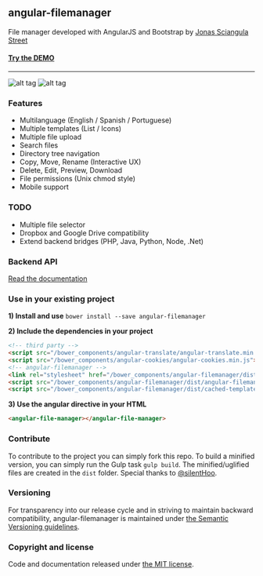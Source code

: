 ## angular-filemanager
File manager developed with AngularJS and Bootstrap by [Jonas Sciangula Street](https://github.com/joni2back)

#### [Try the DEMO](http://zendelsolutions.com/zendel/projects/angular-filemanager)
---------
![alt tag](https://raw.githubusercontent.com/joni2back/angular-filemanager/master/angular-filemanager.png)
![alt tag](https://raw.githubusercontent.com/joni2back/angular-filemanager/master/angular-filemanager-mobile.png)

### Features
  - Multilanguage (English / Spanish / Portuguese)
  - Multiple templates (List / Icons)
  - Multiple file upload
  - Search files
  - Directory tree navigation
  - Copy, Move, Rename (Interactive UX)
  - Delete, Edit, Preview, Download
  - File permissions (Unix chmod style)
  - Mobile support

### TODO
  - Multiple file selector
  - Dropbox and Google Drive compatibility
  - Extend backend bridges (PHP, Java, Python, Node, .Net)

### Backend API
[Read the documentation](API.md)

### Use in your existing project
**1) Install and use**
```bower install --save angular-filemanager```

**2) Include the dependencies in your project**
```html
<!-- third party -->
<script src="/bower_components/angular-translate/angular-translate.min.js"></script>
<script src="/bower_components/angular-cookies/angular-cookies.min.js"></script>
<!-- angular-filemanager -->
<link rel="stylesheet" href="/bower_components/angular-filemanager/dist/angular-filemanager.css">
<script src="/bower_components/angular-filemanager/dist/angular-filemanager.min.js"></script>
<script src="/bower_components/angular-filemanager/dist/cached-templates.js"></script>
```

**3) Use the angular directive in your HTML**
```html
<angular-file-manager></angular-file-manager>
```

### Contribute
To contribute to the project you can simply fork this repo. To build a minified version, you can simply run the Gulp 
task `gulp build`. The minified/uglified files are created in the `dist` folder. 
Special thanks to [@silentHoo](https://github.com/silentHoo).

### Versioning
For transparency into our release cycle and in striving to maintain backward compatibility, angular-filemanager is maintained under [the Semantic Versioning guidelines](http://semver.org/).

### Copyright and license
Code and documentation released under [the MIT license](https://github.com/joni2back/angular-filemanager/blob/master/LICENSE).